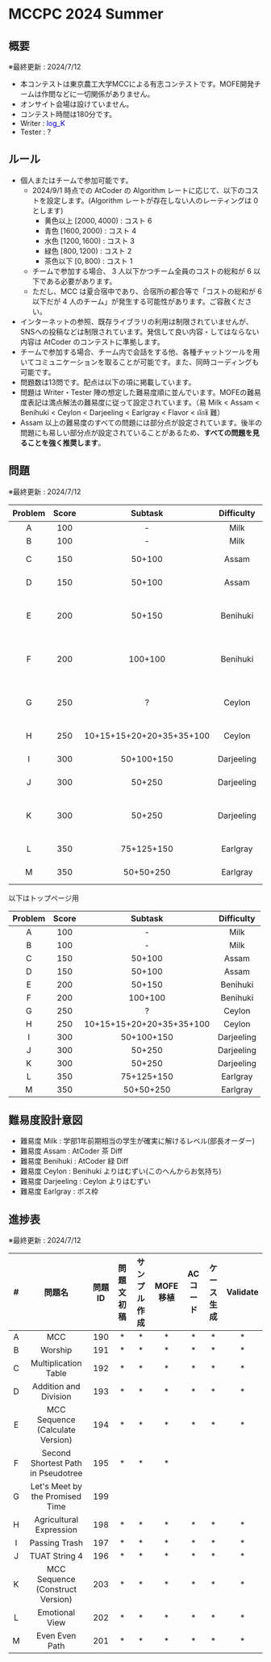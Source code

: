 # MCCPC 2024 Summer

## 概要

※最終更新 : 2024/7/12

- 本コンテストは東京農工大学MCCによる有志コンテストです。MOFE開発チームは作問などに一切関係がありません。
- オンサイト会場は設けていません。
- コンテスト時間は180分です。
- Writer : <span style="color:#0000ff">log_K</span>
- Tester : ?

## ルール

- 個人またはチームで参加可能です。
    - 2024/9/1 時点での AtCoder の Algorithm レートに応じて、以下のコストを設定します。(Algorithm レートが存在しない人のレーティングは $0$ とします)
        - 黄色以上 $[2000, 4000)$ : コスト $6$
        - 青色 $[1600, 2000)$ : コスト $4$
        - 水色 $[1200, 1600)$ : コスト $3$
        - 緑色 $[800, 1200)$ : コスト $2$
        - 茶色以下 $[0, 800)$ : コスト $1$
    - チームで参加する場合、 $3$ 人以下かつチーム全員のコストの総和が $6$ 以下である必要があります。
    - ただし、MCC は夏合宿中であり、合宿所の都合等で「コストの総和が $6$ 以下だが $4$ 人のチーム」が発生する可能性があります。ご容赦ください。
- インターネットの参照、既存ライブラリの利用は制限されていませんが、SNSへの投稿などは制限されています。発信して良い内容・してはならない内容は AtCoder のコンテストに準拠します。
- チームで参加する場合、チーム内で会話をする他、各種チャットツールを用いてコミュニケーションを取ることが可能です。また、同時コーディングも可能です。
- 問題数は13問です。配点は以下の項に掲載しています。
- 問題は Writer・Tester 陣の想定した難易度順に並んでいます。MOFEの難易度表記は満点解法の難易度に従って設定されています。（易 Milk < Assam < Benihuki < Ceylon < Darjeeling < Earlgray < Flavor < ผักชี 難）
- Assam 以上の難易度のすべての問題には部分点が設定されています。後半の問題にも易しい部分点が設定されていることがあるため、**すべての問題を見ることを強く推奨します**。

## 問題

※最終更新 : 2024/7/12

|Problem|Score|Subtask|Difficulty|問題名|
|:-:|:--:|:--:|:--:|:--:|
|A|100|-|Milk|MCC|
|B|100|-|Milk|Worship|
|C|150|50+100|Assam|Multiplication Table|
|D|150|50+100|Assam|Addition and Division|
|E|200|50+150|Benihuki|MCC Sequence (Calculate Version)|
|F|200|100+100|Benihuki|Second Shortest Path in Pseudotree|
|G|250|?|Ceylon|Let's Meet by the Promised Time|
|H|250|10+15+15+20+20+35+35+100|Ceylon|Agricultual Expression|
|I|300|50+100+150|Darjeeling|Passing the Trash|
|J|300|50+250|Darjeeling|TUAT String 4|
|K|300|50+250|Darjeeling|MCC Sequence (Construct Version)|
|L|350|75+125+150|Earlgray|Emotional View|
|M|350|50+50+250|Earlgray|Even Even Path|

以下はトップページ用

|Problem|Score|Subtask|Difficulty|
|:-:|:--:|:--:|:--:|
|A|100|-|Milk|MCC|
|B|100|-|Milk|Worship|
|C|150|50+100|Assam|
|D|150|50+100|Assam|
|E|200|50+150|Benihuki|
|F|200|100+100|Benihuki|
|G|250|?|Ceylon|
|H|250|10+15+15+20+20+35+35+100|Ceylon|
|I|300|50+100+150|Darjeeling|
|J|300|50+250|Darjeeling|
|K|300|50+250|Darjeeling|
|L|350|75+125+150|Earlgray|
|M|350|50+50+250|Earlgray|

## 難易度設計意図

- 難易度 Milk : 学部1年前期相当の学生が確実に解けるレベル(部長オーダー)
- 難易度 Assam : AtCoder 茶 Diff
- 難易度 Benihuki : AtCoder 緑 Diff
- 難易度 Ceylon : Benihuki よりはむずい(このへんからお気持ち)
- 難易度 Darjeeling : Ceylon よりはむずい
- 難易度 Earlgray : ボス枠

## 進捗表

※最終更新 : 2024/7/12

|#|問題名|問題ID|問題文初稿|サンプル作成|MOFE移植|ACコード|ケース生成|Validate|
|:--:|:--:|:--:|:--:|:--:|:--:|:--:|:--:|:--:|
|A|MCC|190|*|*|*|*|*|*|
|B|Worship|191|*|*|*|*|*|*|
|C|Multiplication Table|192|*|*|*|*|*|*|
|D|Addition and Division|193|*|*|*|*|*|*|
|E|MCC Sequence (Calculate Version)|194|*|*|*|*|*|*|
|F|Second Shortest Path in Pseudotree|195|*|*|*||||
|G|Let's Meet by the Promised Time|199|||||||
|H|Agricultural Expression|198|*|*|*|*|*|*|
|I|Passing Trash|197|*|*|*|*|*|*|
|J|TUAT String 4|196|*|*|*|*|*|*|
|K|MCC Sequence (Construct Version)|203|*|*|*|*|*|*|
|L|Emotional View|202|*|*|*|*|*|*|
|M|Even Even Path|201|*|*|*|*|*|*|
